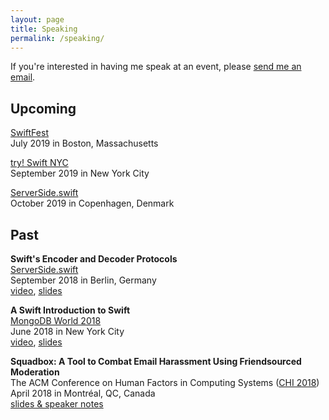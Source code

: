 ```yaml
---
layout: page
title: Speaking
permalink: /speaking/
---
```


If you're interested in having me speak at an event, please [send me an email](mailto:kaitlinmahar@gmail.com).

## Upcoming
[SwiftFest](https://swiftfest.io/)<br>
July 2019 in Boston, Massachusetts

[try! Swift NYC](https://www.tryswift.co/events/2019/nyc/)<br>
September 2019 in New York City

[ServerSide.swift](https://www.serversideswift.info/)<br>
October 2019 in Copenhagen, Denmark

## Past
**Swift's Encoder and Decoder Protocols**<br>
[ServerSide.swift](https://www.serversideswift.info/)<br>
September 2018 in Berlin, Germany<br>
[video](https://www.youtube.com/watch?v=yL5Ff5p1hyc), [slides](/files/encoder_decoder_slides.pdf)

**A Swift Introduction to Swift**<br>
[MongoDB World 2018](https://www.mongodb.com/world18)<br>
June 2018 in New York City<br>
[video](https://explore.mongodb.com/mongodb-world-2018/kaitlin-mahar-a-swift-introduction-to-swift), [slides](https://explore.mongodb.com/mongodb-2018-session-slide-decks/mongodb-world-2018-a-swift-introduction-to-swift-2)

**Squadbox: A Tool to Combat Email Harassment Using Friendsourced Moderation**<br>
The ACM Conference on Human Factors in Computing Systems ([CHI 2018](https://chi2018.acm.org/))<br>
April 2018 in Montréal, QC, Canada<br>
[slides & speaker notes](https://people.csail.mit.edu/axz/squadbox.html)